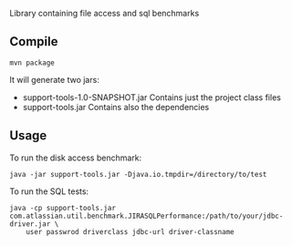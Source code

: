 Library containing file access and sql benchmarks

Compile
-------

    mvn package
	
It will generate two jars:

* support-tools-1.0-SNAPSHOT.jar Contains just the project class files
* support-tools.jar Contains also the dependencies


Usage
-----

To run the disk access benchmark: 

    java -jar support-tools.jar -Djava.io.tmpdir=/directory/to/test
	

To run the SQL tests:

    java -cp support-tools.jar com.atlassian.util.benchmark.JIRASQLPerformance:/path/to/your/jdbc-driver.jar \
	    user passwrod driverclass jdbc-url driver-classname
